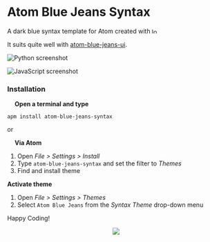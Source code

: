# Atom Blue Jeans Syntax

A dark blue syntax template for Atom created with <img src="http://66.media.tumblr.com/avatar_e92a426a1826_128.png" alt="love" width="12" height="12"/>

It suits quite well with [atom-blue-jeans-ui](https://github.com/mariosbraho/atom-blue-jeans-ui).

![Python screenshot](https://i.imgsafe.org/07e537a6f3.png)

![JavaScript screenshot](https://i.imgsafe.org/07f668455f.png)

### Installation
**<img src="https://atom.io/favicon.ico" width="14" height="14" /> Open a terminal and type**

```shell
apm install atom-blue-jeans-syntax
```

or

**<img src="https://atom.io/favicon.ico" width="14" height="14" /> Via Atom**  
  1. Open *File > Settings > Install*
  2. Type `atom-blue-jeans-syntax` and set the filter to *Themes*
  3. Find and install theme

**Activate theme**
  1. Open *File > Settings > Themes*
  2. Select `Atom Blue Jeans` from the *Syntax Theme* drop-down menu

Happy Coding!

<p align="center"><a href="https://github.com/mariosbraho/atom-blue-jeans-syntax/blob/master/LICENSE.md"><img src="https://img.shields.io/badge/License-MIT-blue.svg"/></a></p>

